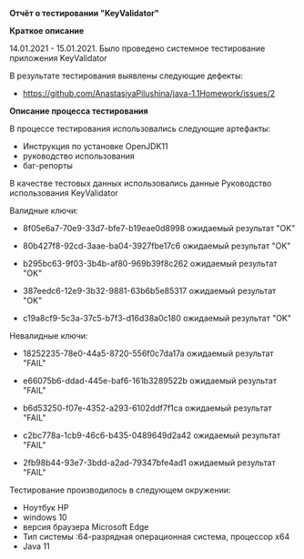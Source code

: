 **Отчёт о тестировании "KeyValidator"**

**Краткое описание**

14.01.2021 - 15.01.2021. Было проведено системное тестирование приложения KeyValidator

В результате тестирования выявлены следующие дефекты:

* https://github.com/AnastasiyaPilushina/java-1.1Homework/issues/2

**Описание процесса тестирования**

В процессе тестирования использовались следующие артефакты:

* Инструкция по установке OpenJDK11
* руководство использования
* баг-репорты

В качестве тестовых данных использовались данные Руководство использования KeyValidator 

Валидные ключи:

* 8f05e6a7-70e9-33d7-bfe7-b19eae0d8998 ожидаемый результат "OK"

* 80b427f8-92cd-3aae-ba04-3927fbe17c6 ожидаемый результат "OK"

* b295bc63-9f03-3b4b-af80-969b39f8c262 ожидаемый результат "OK"

* 387eedc6-12e9-3b32-9881-63b6b5e85317 ожидаемый результат "OK"

* c19a8cf9-5c3a-37c5-b7f3-d16d38a0c180 ожидаемый результат "OK"

Невалидные ключи:

* 18252235-78e0-44a5-8720-556f0c7da17a ожидаемый результат "FAIL"

* e66075b6-ddad-445e-baf6-161b3289522b ожидаемый результат "FAIL" 

* b6d53250-f07e-4352-a293-6102ddf7f1ca ожидаемый результат "FAIL"

* c2bc778a-1cb9-46c6-b435-0489649d2a42 ожидаемый результат "FAIL"

* 2fb98b44-93e7-3bdd-a2ad-79347bfe4ad1 ожидаемый результат "FAIL"

Тестирование производилось в следующем окружении:

* Ноутбук  HP
*  windows 10
* версия браузера Microsoft Edge 
*  Тип системы :64-разрядная операционная система, процессор x64
* Java 11  



